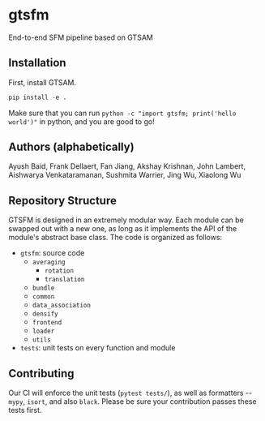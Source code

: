 # gtsfm
End-to-end SFM pipeline based on GTSAM

## Installation

First, install GTSAM.

```python
pip install -e .
```
Make sure that you can run `python -c "import gtsfm; print('hello world')"` in python, and you are good to go!

## Authors (alphabetically)

Ayush Baid, Frank Dellaert, Fan Jiang, Akshay Krishnan, John Lambert, Aishwarya Venkataramanan, Sushmita Warrier, Jing Wu, Xiaolong Wu

## Repository Structure

GTSFM is designed in an extremely modular way. Each module can be swapped out with a new one, as long as it implements the API of the module's abstract base class. The code is organized as follows:

- `gtsfm`: source code
    - `averaging`
        - `rotation`
        - `translation`
    - `bundle`
    - `common`
    - `data_association`
    - `densify`
    - `frontend`
    - `loader`
    - `utils`
- `tests`: unit tests on every function and module

## Contributing

Our CI will enforce the unit tests (`pytest tests/`), as well as formatters -- `mypy`, `isort`, and also `black`. Please be sure your contribution passes these tests first.

